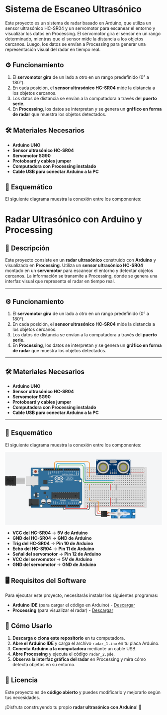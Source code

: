 # Sistema de Escaneo Ultrasónico
 Este proyecto es un sistema de radar basado en Arduino, que utiliza un sensor ultrasónico HC-SR04 y un servomotor para escanear el entorno y visualizar los datos en Processing. El servomotor gira el sensor en un rango determinado, mientras que el sensor mide la distancia a los objetos cercanos. Luego, los datos se envían a Processing para generar una representación visual del radar en tiempo real.

## ⚙️ **Funcionamiento**
1. El **servomotor gira** de un lado a otro en un rango predefinido (0° a 180°).
2. En cada posición, el **sensor ultrasónico HC-SR04** mide la distancia a los objetos cercanos.
3. Los datos de distancia se envían a la computadora a través del **puerto serie**.
4. En **Processing**, los datos se interpretan y se genera un **gráfico en forma de radar** que muestra los objetos detectados.

## 🛠 **Materiales Necesarios**
- **Arduino UNO**
- **Sensor ultrasónico HC-SR04**
- **Servomotor SG90**
- **Protoboard y cables jumper**
- **Computadora con Processing instalado**
- **Cable USB para conectar Arduino a la PC**

## 🔌 **Esquemático**
El siguiente diagrama muestra la conexión entre los componentes:

# **Radar Ultrasónico con Arduino y Processing**

## 📌 Descripción
Este proyecto consiste en un **radar ultrasónico** construido con **Arduino** y visualizado en **Processing**. Utiliza un **sensor ultrasónico HC-SR04** montado en un **servomotor** para escanear el entorno y detectar objetos cercanos. La información se transmite a Processing, donde se genera una interfaz visual que representa el radar en tiempo real.

---

## ⚙️ **Funcionamiento**
1. El **servomotor gira** de un lado a otro en un rango predefinido (0° a 180°).
2. En cada posición, el **sensor ultrasónico HC-SR04** mide la distancia a los objetos cercanos.
3. Los datos de distancia se envían a la computadora a través del **puerto serie**.
4. En **Processing**, los datos se interpretan y se genera un **gráfico en forma de radar** que muestra los objetos detectados.

---

## 🛠 **Materiales Necesarios**
- **Arduino UNO**
- **Sensor ultrasónico HC-SR04**
- **Servomotor SG90**
- **Protoboard y cables jumper**
- **Computadora con Processing instalado**
- **Cable USB para conectar Arduino a la PC**

---

## 🔌 **Esquemático**
El siguiente diagrama muestra la conexión entre los componentes:

![Esquemático](https://github.com/tthearmando/Sistema-de-Escaneo-Ultras-nico/raw/main/Esquematico.png)


- **VCC del HC-SR04** → **5V de Arduino**
- **GND del HC-SR04** → **GND de Arduino**
- **Trig del HC-SR04** → **Pin 10 de Arduino**
- **Echo del HC-SR04** → **Pin 11 de Arduino**
- **Señal del servomotor** → **Pin 12 de Arduino**
- **VCC del servomotor** → **5V de Arduino**
- **GND del servomotor** → **GND de Arduino**

## 🖥 **Requisitos del Software**
Para ejecutar este proyecto, necesitarás instalar los siguientes programas:

- **Arduino IDE** (para cargar el código en Arduino) - [Descargar](https://www.arduino.cc/en/software)
- **Processing** (para visualizar el radar) - [Descargar](https://processing.org/download/)

## 🚀 **Cómo Usarlo**
1. **Descarga o clona este repositorio** en tu computadora.
2. **Abre el Arduino IDE** y carga el archivo `radar_1.ino` en tu placa Arduino.
3. **Conecta Arduino a la computadora** mediante un cable USB.
4. **Abre Processing** y ejecuta el código `radar_2.pde`.
5. **Observa la interfaz gráfica del radar** en Processing y mira cómo detecta objetos en su entorno.

## 📜 **Licencia**
Este proyecto es de **código abierto** y puedes modificarlo y mejorarlo según tus necesidades.

¡Disfruta construyendo tu propio **radar ultrasónico con Arduino**! 🚀
